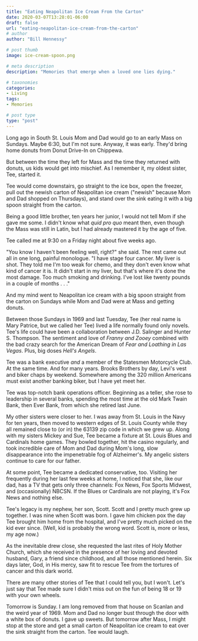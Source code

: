 ```yaml
---
title: "Eating Neapolitan Ice Cream From the Carton"
date: 2020-03-07T13:28:01-06:00
draft: false
url: "eating-neapolitan-ice-cream-from-the-carton"
# author
author: "Bill Hennessy"

# post thumb
image: ice-cream-spoon.png

# meta description
description: "Memories that emerge when a loved one lies dying."

# taxonomies
categories: 
- Living
tags:
- Memories

# post type
type: "post"
---
```


Long ago in South St. Louis Mom and Dad would go to an early Mass on Sundays. Maybe 6:30, but I'm not sure. Anyway, it was early. They'd bring home donuts from Donut Drive-In on Chippewa. 

But between the time they left for Mass and the time they returned with donuts, us kids would get into mischief. As I remember it, my oldest sister, Tee, started it. 

Tee would come downstairs, go straight to the ice box, open the freezer, pull out the newish carton of Neapolitan ice cream ("newish" because Mom and Dad shopped on Thursdays), and stand over the sink eating it with a big spoon straight from the carton. 

Being a good little brother, ten years her junior, I would not tell Mom if she gave me some. I didn't know what _quid pro quo_ meant then, even though the Mass was still in Latin, but I had already mastered it by the age of five. 

Tee called me at 9:30 on a Friday night about five weeks ago. 

"You know I haven't been feeling well, right?" she said. The rest came out all in one long, painful monologue. "I have stage four cancer. My liver is shot. They told me I'm too weak for chemo, and they don't even know what kind of cancer it is. It didn't start in my liver, but that's where it's done the most damage. Too much smoking and drinking. I've lost like twenty pounds in a couple of months . . ."

And my mind went to Neapolitan ice cream with a big spoon straight from the carton on Sundays while Mom and Dad were at Mass and getting donuts. 

Between those Sundays in 1969 and last Tuesday, Tee (her real name is Mary Patrice, but we called her Tee) lived a life normally found only novels. Tee's life could have been a collaboration between J.D. Salinger and Hunter S. Thompson. The sentiment and love of _Franny and Zooey_ combined with the bad crazy search for the American Dream of _Fear and Loathing in Las Vegas_. Plus, big doses _Hell's Angels_. 

Tee was a bank executive _and_ a member of the Statesmen Motorcycle Club. At the same time. And for many years. Brooks Brothers by day, Levi's vest and biker chaps by weekend. Somewhere among the 320 million Americans must exist another banking biker, but I have yet meet her. 

Tee was top-notch bank operations officer. Beginning as a teller, she rose to leadership in several banks, spending the most time at the old Mark Twain Bank, then Ever Bank, from which she retired last June. 

My other sisters were closer to her. I was away from St. Louis in the Navy for ten years, then moved to western edges of St. Louis County while they all remained close to (or in) the 63139 zip code in which we grew up. Along with my sisters Mickey and Sue, Tee became a fixture at St. Louis Blues and Cardinals home games. They bowled together, hit the casino regularly, and took incredible care of Mom and Dad during Mom's long, slow disappearance into the impenetrable fog of Alzheimer's. My angelic sisters continue to care for our father. 

At some point, Tee became a dedicated conservative, too. Visiting her frequently during her last few weeks at home, I noticed that she, like our dad, has a TV that gets only three channels: Fox News, Fox Sports Midwest, and (occasionally) NBCSN. If the Blues or Cardinals are not playing, it's Fox News and nothing else. 

Tee's legacy is my nephew, her son, Scott. Scott and I pretty much grew up together. I was nine when Scott was born. I gave him chicken pox the day Tee brought him home from the hospital, and I've pretty much picked on the kid ever since. (Well, kid is probably the wrong word. Scott is, more or less, my age now.) 

As the inevitable drew close, she requested the last rites of Holy Mother Church, which she received in the presence of her loving and devoted husband, Gary, a friend since childhood, and all those mentioned herein. Six days later, God, in His mercy, saw fit to rescue Tee from the tortures of cancer and this dark world. 

There are many other stories of Tee that I could tell you, but I won't. Let's just say that Tee made sure I didn't miss out on the fun of being 18 or 19 with your own wheels.  

Tomorrow is Sunday. I am long removed from that house on Scanlan and the weird year of 1969. Mom and Dad no longer bust through the door with a white box of donuts. I gave up sweets. But tomorrow after Mass, I might stop at the store and get a small carton of Neapolitan ice cream to eat over the sink straight from the carton. Tee would laugh. 





